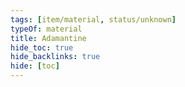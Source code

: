 ```yaml
---
tags: [item/material, status/unknown]
typeOf: material
title: Adamantine
hide_toc: true
hide_backlinks: true
hide: [toc]
---
```

